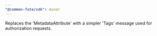 ```yaml
---
"@common-fate/sdk": minor
---
```


Replaces the 'MetadataAttribute' with a simpler 'Tags' message used for authorization requests.
